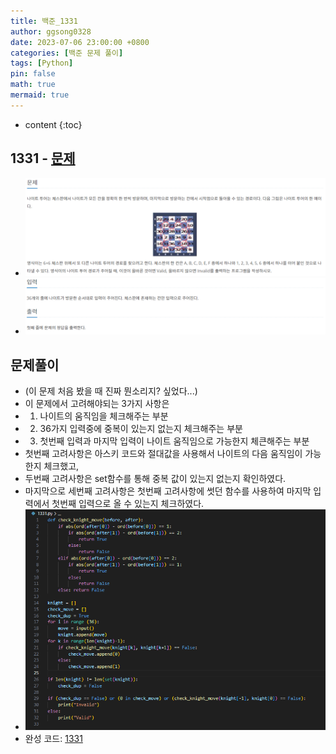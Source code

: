 ```yaml
---
title: 백준_1331
author: ggsong0328
date: 2023-07-06 23:00:00 +0800
categories: [백준 문제 풀이]
tags: [Python]
pin: false
math: true
mermaid: true
---
```


* content
{:toc}

## 1331 - [문제](https://www.acmicpc.net/problem/1331)
+ ![문제](/assets/images/1331_Q.png)
+ ![문제](/assets/images/1331_IO.png)
## 문제풀이
+ (이 문제 처음 봤을 때 진짜 뭔소리지? 싶었다...)
+ 이 문제에서 고려해야되는 3가지 사항은
+ 1. 나이트의 움직임을 체크해주는 부분
+ 2. 36가지 입력중에 중복이 있는지 없는지 체크해주는 부분
+ 3. 첫번째 입력과 마지막 입력이 나이트 움직임으로 가능한지 체큰해주는 부분
+ 첫번째 고려사항은 아스키 코드와 절대값을 사용해서 나이트의 다음 움직임이 가능한지 체크했고,
+ 두번째 고려사항은 set함수를 통해 중복 값이 있는지 없는지 확인하였다.
+ 마지막으로 세번째 고려사항은 첫번째 고려사항에 썻던 함수를 사용하여 마지막 입력에서 첫번째 입력으로 올 수 있는지 체크하였다.
+ ![코드](/assets/images/1331.png)
+ 완성 코드: [1331](https://github.com/ggsong0328/solved.ac/blob/solved.ac/1331.py)